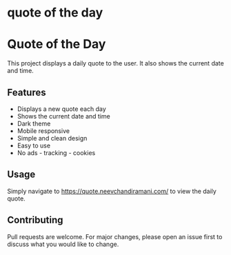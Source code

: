 # quote of the day
 
# Quote of the Day

This project displays a daily quote to the user. It also shows the current date and time.

## Features

- Displays a new quote each day
- Shows the current date and time
- Dark theme
- Mobile responsive 
- Simple and clean design 
- Easy to use
- No ads - tracking - cookies


## Usage

Simply navigate to https://quote.neevchandiramani.com/ to view the daily quote. 

## Contributing

Pull requests are welcome. For major changes, please open an issue first to discuss what you would like to change.
